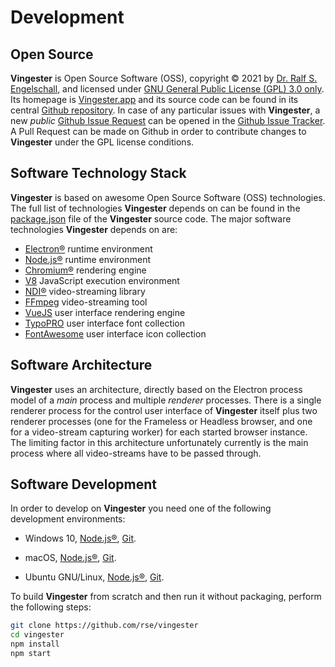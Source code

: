 
Development
===========

Open Source
-----------

**Vingester** is Open Source Software (OSS), copyright &copy;
2021 by [Dr. Ralf S. Engelschall](mailto:rse@engelschall.com),
and licensed under [GNU General Public License (GPL) 3.0
only](https://spdx.org/licenses/GPL-3.0-only). Its homepage is
[Vingester.app](https://vingester.app) and its source code can be found
in its central [Github repository](https://github.com/rse/vingeste).
In case of any particular issues with **Vingester**, a new *public*
[Github Issue Request](https://github.com/rse/vingester/issues/new/choose) can be opened in the
[Github Issue Tracker](https://github.com/rse/vingester/issues).
A Pull Request can be made on Github in order to contribute
changes to **Vingester** under the GPL license conditions.

Software Technology Stack
-------------------------

**Vingester** is based on awesome Open Source Software (OSS) technologies. The full
list of technologies **Vingester** depends on can be found in the
[package.json](https://github.com/rse/vingester/blob/master/package.json)
file of the **Vingester** source code. The major software technologies
**Vingester** depends on are:

- [Electron&reg;](https://www.electronjs.org) runtime environment
- [Node.js&reg;](https://nodejs.org) runtime environment
- [Chromium&reg;](https://www.chromium.org) rendering engine
- [V8](https://v8.dev) JavaScript execution environment
- [NDI&reg;](https://ndi.tv) video-streaming library
- [FFmpeg](https://ffmpeg.org) video-streaming tool
- [VueJS](https://vuejs.org) user interface rendering engine
- [TypoPRO](https://typopro.org) user interface font collection
- [FontAwesome](https://fontawesome.com) user interface icon collection

Software Architecture
---------------------

**Vingester** uses an architecture, directly based on the Electron
process model of a *main* process and multiple *renderer* processes.
There is a single renderer process for the control user interface of
**Vingester** itself plus two renderer processes (one for the Frameless
or Headless browser, and one for a video-stream capturing worker) for
each started browser instance. The limiting factor in this architecture
unfortunately currently is the main process where all video-streams
have to be passed through.

Software Development
--------------------

In order to develop on **Vingester** you need one of the following
development environments:

- Windows 10,
  [Node.js&reg;](https://nodejs.org),
  [Git](https://git-scm.com/).

- macOS,
  [Node.js&reg;](https://nodejs.org),
  [Git](https://git-scm.com/).

- Ubuntu GNU/Linux,
  [Node.js&reg;](https://nodejs.org),
  [Git](https://git-scm.com/).

To build **Vingester** from scratch and then run it without packaging,
perform the following steps:

```sh
git clone https://github.com/rse/vingester
cd vingester
npm install
npm start
```

